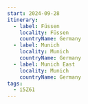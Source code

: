 ```yaml
---
start: 2024-09-28
itinerary:
  - label: Füssen
    locality: Füssen
    countryName: Germany
  - label: Munich
    locality: Munich
    countryName: Germany
  - label: Munich East
    locality: Munich
    countryName: Germany
tags:
  - i5Z61
---
```

